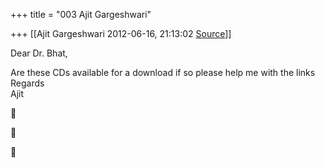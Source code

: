 +++
title = "003 Ajit Gargeshwari"

+++
[[Ajit Gargeshwari	2012-06-16, 21:13:02 [Source](https://groups.google.com/g/samskrita/c/LeY84sx0Ox8)]]



Dear Dr. Bhat,  
  
Are these CDs available for a download if so please help me with the links  
Regards  
Ajit  
  







